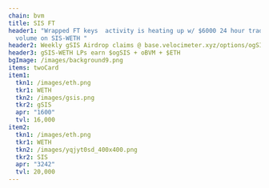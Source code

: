 ```yaml
---
chain: bvm
title: SIS FT
header1: "Wrapped FT keys  activity is heating up w/ $6000 24 hour trading
  volume on SIS-WETH "
header2: Weekly gSIS Airdrop claims @ base.velocimeter.xyz/options/ogSIS
header3: gSIS-WETH LPs earn $ogSIS + oBVM + $ETH
bgImage: /images/background9.png
items: twoCard
item1:
  tkn1: /images/eth.png
  tkr1: WETH
  tkn2: /images/gsis.png
  tkr2: gSIS
  apr: "1600"
  tvl: 16,000
item2:
  tkn1: /images/eth.png
  tkr1: WETH
  tkn2: /images/yqjyt0sd_400x400.png
  tkr2: SIS
  apr: "3242"
  tvl: 20,000
---
```

